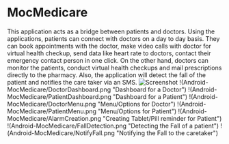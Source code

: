 # MocMedicare
This application acts as a bridge between patients and doctors. Using the applications, patients can connect with doctors on a day to day basis. They can book appointments with the doctor, make video calls with doctor for virtual health checkup, send data like heart rate to doctors, contact their emergency contact person in one click. On the other hand, doctors can monitor the patients, conduct virtual health checkups and mail prescriptions directly to the pharmacy. Also, the application will detect the fall of the patient and notifies the care taker via an SMS.
![Screenshot](https://github.com/Divyankitha/Android-MocMedicare/MainPage.png "First Look Of the Application")
!(Android-MocMedicare/DoctorDashboard.png "Dashboard for a Doctor")
!(Android-MocMedicare/PatientDashboard.png "Dashboard for a Patient")
!(Android-MocMedicare/DoctorMenu.png "Menu/Options for Doctor")
!(Android-MocMedicare/PatientMenu.png "Menu/Options for Patient")
!(Android-MocMedicare/AlarmCreation.png "Creating Tablet/Pill reminder for Patient")
!(Android-MocMedicare/FallDetection.png "Detecting the Fall of a patient")
!(Android-MocMedicare/NotifyFall.png "Notifying the Fall to the caretaker")
